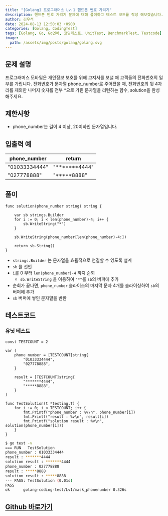 ```yaml
---
title: "[Golang] 프로그래머스 Lv.1 핸드폰 번호 가리기"
description: 핸드폰 번호 가리기 문제에 대해 풀이하고 테스트 코드를 작성 해보겠습니다.
author: 김우석
date: 2024-08-13 12:50:03 +0900
categories: [Golang, CodingTest]
tags: [Golang, Go, Go언어, 코딩테스트, UnitTest, BenchmarkTest, Testcode]
image:
  path: /assets/img/posts/golang/golang.svg
---
```


## 문제 설명
프로그래머스 모바일은 개인정보 보호를 위해 고지서를 보낼 때 고객들의 전화번호의 일부를 가립니다.
전화번호가 문자열 phone_number로 주어졌을 때, 전화번호의 뒷 4자리를 제외한 나머지 숫자를 전부 *으로 가린 문자열을 리턴하는 함수, solution을 완성해주세요.


## 제한사항
- phone_number는 길이 4 이상, 20이하인 문자열입니다.


## 입출력 예

| phone\_number | return |
| --- | --- |
| "01033334444" | "\*\*\*\*\*\*\*4444" |
| "027778888" | "\*\*\*\*\*8888" |



## 풀이 
```golang
func solution(phone_number string) string {

	var sb strings.Builder
	for i := 0; i < len(phone_number)-4; i++ {
		sb.WriteString("*")
	}

	sb.WriteString(phone_number[len(phone_number)-4:])

	return sb.String()
}
```

- `strings.Builder` 는 문자열을 효율적으로 연결할 수 있도록 설계
- `sb` 를 선언
- `i`를 0 부터 `len(phone_number)-4` 까지 순회
	- `sb.WriteString` 을 이용하여 `"*"`를 `sb`의 버퍼에 추가
- 순회가 끝나면, `phone_number` 슬라이스의 마지막 문자 4개를 슬라이싱하여 `sb`의 버퍼에 추가
- `sb` 버퍼에 쌓인 문자열을 반환


## 테스트코드
### 유닛 테스트
```golang
const TESTCOUNT = 2

var (
	phone_number = [TESTCOUNT]string{
		"01033334444",
		"027778888",
	}

	result = [TESTCOUNT]string{
		"*******4444",
		"*****8888",
	}
)

func TestSolution(t *testing.T) {
	for i := 0; i < TESTCOUNT; i++ {
		fmt.Printf("phone_number : %v\n", phone_number[i])
		fmt.Printf("result : %v\n", result[i])
		fmt.Printf("solution result : %v\n", solution(phone_number[i]))
	}
}
```

```bash
$ go test -v
=== RUN   TestSolution
phone_number : 01033334444
result : *******4444
solution result : *******4444
phone_number : 027778888
result : *****8888
solution result : *****8888
--- PASS: TestSolution (0.01s)
PASS
ok      golang-coding-test/Lv1/mask_phonenumber 0.326s
```

## [Github 바로가기](https://github.com/kr-goos/golang-coding-test/tree/master/Lv1/mask_phonenumber)